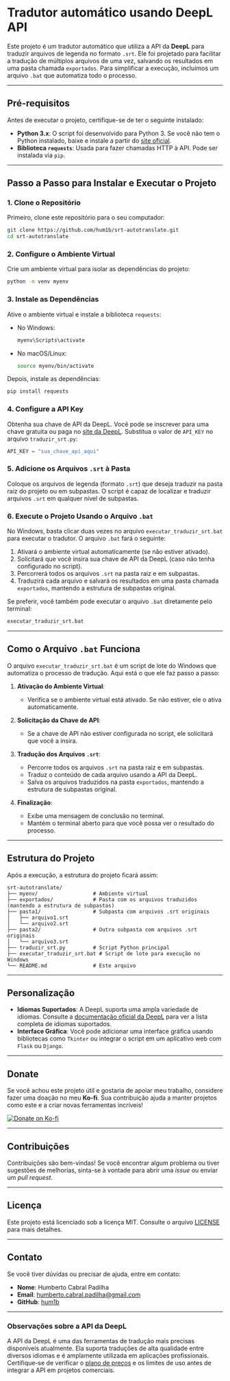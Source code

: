 
# Tradutor automático usando DeepL API

Este projeto é um tradutor automático que utiliza a API da **DeepL** para traduzir arquivos de legenda no formato `.srt`. Ele foi projetado para facilitar a tradução de múltiplos arquivos de uma vez, salvando os resultados em uma pasta chamada `exportados`. Para simplificar a execução, incluímos um arquivo `.bat` que automatiza todo o processo.

---

## Pré-requisitos

Antes de executar o projeto, certifique-se de ter o seguinte instalado:

- **Python 3.x**: O script foi desenvolvido para Python 3. Se você não tem o Python instalado, baixe e instale a partir do [site oficial](https://www.python.org/).
- **Biblioteca `requests`**: Usada para fazer chamadas HTTP à API. Pode ser instalada via `pip`.

---

## Passo a Passo para Instalar e Executar o Projeto

### 1. Clone o Repositório

Primeiro, clone este repositório para o seu computador:

```bash
git clone https://github.com/hum1b/srt-autotranslate.git
cd srt-autotranslate
```

### 2. Configure o Ambiente Virtual

Crie um ambiente virtual para isolar as dependências do projeto:

```bash
python -m venv myenv
```

### 3. Instale as Dependências

Ative o ambiente virtual e instale a biblioteca `requests`:

- No Windows:
  ```bash
  myenv\Scripts\activate
  ```
- No macOS/Linux:
  ```bash
  source myenv/bin/activate
  ```

Depois, instale as dependências:

```bash
pip install requests
```

### 4. Configure a API Key

Obtenha sua chave de API da DeepL. Você pode se inscrever para uma chave gratuita ou paga no [site da DeepL](https://www.deepl.com/pro-api). Substitua o valor de `API_KEY` no arquivo `traduzir_srt.py`:

```python
API_KEY = "sua_chave_api_aqui"
```

### 5. Adicione os Arquivos `.srt` à Pasta

Coloque os arquivos de legenda (formato `.srt`) que deseja traduzir na pasta raiz do projeto ou em subpastas. O script é capaz de localizar e traduzir arquivos `.srt` em qualquer nível de subpastas.

### 6. Execute o Projeto Usando o Arquivo `.bat`

No Windows, basta clicar duas vezes no arquivo `executar_traduzir_srt.bat` para executar o tradutor. O arquivo `.bat` fará o seguinte:
1. Ativará o ambiente virtual automaticamente (se não estiver ativado).
2. Solicitará que você insira sua chave de API da DeepL (caso não tenha configurado no script).
3. Percorrerá todos os arquivos `.srt` na pasta raiz e em subpastas.
4. Traduzirá cada arquivo e salvará os resultados em uma pasta chamada `exportados`, mantendo a estrutura de subpastas original.

Se preferir, você também pode executar o arquivo `.bat` diretamente pelo terminal:

```bash
executar_traduzir_srt.bat
```

---

## Como o Arquivo `.bat` Funciona

O arquivo `executar_traduzir_srt.bat` é um script de lote do Windows que automatiza o processo de tradução. Aqui está o que ele faz passo a passo:

1. **Ativação do Ambiente Virtual**:
   - Verifica se o ambiente virtual está ativado. Se não estiver, ele o ativa automaticamente.

2. **Solicitação da Chave de API**:
   - Se a chave de API não estiver configurada no script, ele solicitará que você a insira.

3. **Tradução dos Arquivos `.srt`**:
   - Percorre todos os arquivos `.srt` na pasta raiz e em subpastas.
   - Traduz o conteúdo de cada arquivo usando a API da DeepL.
   - Salva os arquivos traduzidos na pasta `exportados`, mantendo a estrutura de subpastas original.

4. **Finalização**:
   - Exibe uma mensagem de conclusão no terminal.
   - Mantém o terminal aberto para que você possa ver o resultado do processo.

---

## Estrutura do Projeto

Após a execução, a estrutura do projeto ficará assim:

```
srt-autotranslate/
├── myenv/                  # Ambiente virtual
├── exportados/             # Pasta com os arquivos traduzidos (mantendo a estrutura de subpastas)
├── pasta1/                 # Subpasta com arquivos .srt originais
│   ├── arquivo1.srt
│   └── arquivo2.srt
├── pasta2/                 # Outra subpasta com arquivos .srt originais
│   └── arquivo3.srt
├── traduzir_srt.py         # Script Python principal
├── executar_traduzir_srt.bat # Script de lote para execução no Windows
└── README.md               # Este arquivo
```

---

## Personalização

- **Idiomas Suportados**: A DeepL suporta uma ampla variedade de idiomas. Consulte a [documentação oficial da DeepL](https://www.deepl.com/docs-api) para ver a lista completa de idiomas suportados.
- **Interface Gráfica**: Você pode adicionar uma interface gráfica usando bibliotecas como `Tkinter` ou integrar o script em um aplicativo web com `Flask` ou `Django`.

---

## Donate

Se você achou este projeto útil e gostaria de apoiar meu trabalho, considere fazer uma doação no meu **Ko-fi**. Sua contribuição ajuda a manter projetos como este e a criar novas ferramentas incríveis!

[![Donate on Ko-fi](https://ko-fi.com/img/githubbutton_sm.svg)](https://ko-fi.com/hum1b)

---

## Contribuições

Contribuições são bem-vindas! Se você encontrar algum problema ou tiver sugestões de melhorias, sinta-se à vontade para abrir uma *issue* ou enviar um *pull request*.

---

## Licença

Este projeto está licenciado sob a licença MIT. Consulte o arquivo [LICENSE](LICENSE) para mais detalhes.

---

## Contato

Se você tiver dúvidas ou precisar de ajuda, entre em contato:

- **Nome**: Humberto Cabral Padilha
- **Email**: humberto.cabral.padilha@gmail.com
- **GitHub**: [hum1b](https://github.com/hum1b)

---

### Observações sobre a API da DeepL

A API da DeepL é uma das ferramentas de tradução mais precisas disponíveis atualmente. Ela suporta traduções de alta qualidade entre diversos idiomas e é amplamente utilizada em aplicações profissionais. Certifique-se de verificar o [plano de preços](https://www.deepl.com/pro-api) e os limites de uso antes de integrar a API em projetos comerciais.
